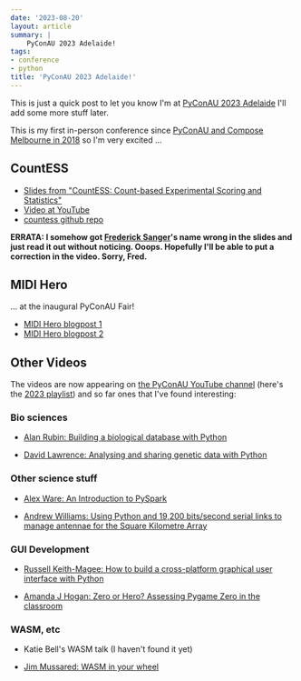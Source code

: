 ```yaml
---
date: '2023-08-20'
layout: article
summary: |
    PyConAU 2023 Adelaide!
tags:
- conference
- python
title: 'PyConAU 2023 Adelaide!'
---
```


This is just a quick post to let you know I'm at
[PyConAU 2023 Adelaide](https://2023.pycon.org.au/)
I'll add some more stuff later.

This is my first in-person conference since
[PyConAU and Compose Melbourne in 2018](https://nick.zoic.org/art/pycon-2018-sydney/)
so I'm very excited ...


## CountESS

* [Slides from "CountESS: Count-based Experimental Scoring and Statistics"](/talk/pycon2023/countess/)
* [Video at YouTube](http://youtu.be/JzU6cbvZ0a0)
* [countess github repo](https://github.com/CountESS-Project/CountESS/)

**ERRATA: I somehow got [Frederick Sanger](https://en.wikipedia.org/wiki/Frederick_Sanger)'s
name wrong in the slides and just read it out without noticing. Ooops. Hopefully I'll be able to 
put a correction in the video.  Sorry, Fred.**

## MIDI Hero

... at the inaugural PyConAU Fair!

* [MIDI Hero blogpost 1](/art/midi-hero/)
* [MIDI Hero blogpost 2](/art/midi-hero-2/)


## Other Videos

The videos are now appearing on [the PyConAU YouTube channel](https://www.youtube.com/@PyConAU)
(here's the [2023 playlist](https://www.youtube.com/playlist?list=PLs4CJRBY5F1KwxIxbTmhN9jX4hBtE-OKJ))
and so far ones that I've found interesting:

### Bio sciences

* [Alan Rubin: Building a biological database with Python](https://youtu.be/uy7FEXW9onE)

* [David Lawrence: Analysing and sharing genetic data with Python](https://youtu.be/vmQ1_Pzh4Us)

### Other science stuff

* [Alex Ware: An Introduction to PySpark](https://youtu.be/ZFLOMSuWHxg)

* [Andrew Williams: Using Python and 19,200 bits/second serial links to manage antennae for the Square Kilometre Array](https://youtu.be/tYP6nypJWtY)

### GUI Development

* [Russell Keith-Magee: How to build a cross-platform graphical user interface with Python](https://youtu.be/vmQ1_Pzh4Us)

* [Amanda J Hogan: Zero or Hero? Assessing Pygame Zero in the classroom](https://youtu.be/g5Tw1sYzXg0)

### WASM, etc

* Katie Bell's WASM talk (I haven't found it yet)

* [Jim Mussared: WASM in your wheel](https://youtu.be/yVA4TUtTDks)




